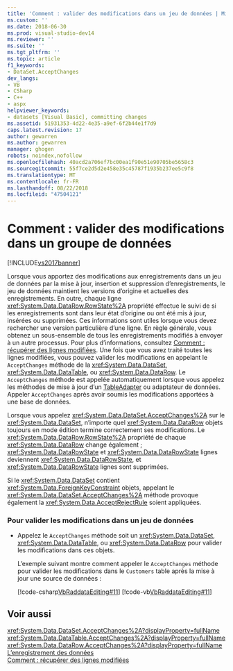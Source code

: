 ```yaml
---
title: 'Comment : valider des modifications dans un jeu de données | Microsoft Docs'
ms.custom: ''
ms.date: 2018-06-30
ms.prod: visual-studio-dev14
ms.reviewer: ''
ms.suite: ''
ms.tgt_pltfrm: ''
ms.topic: article
f1_keywords:
- DataSet.AcceptChanges
dev_langs:
- VB
- CSharp
- C++
- aspx
helpviewer_keywords:
- datasets [Visual Basic], committing changes
ms.assetid: 51931353-4d22-4e35-a9ef-6f2b44e1f7d9
caps.latest.revision: 17
author: gewarren
ms.author: gewarren
manager: ghogen
robots: noindex,nofollow
ms.openlocfilehash: 40acd2a706ef7bc00ea1f90e51e90705be5658c3
ms.sourcegitcommit: 55f7ce2d5d2e458e35c45787f1935b237ee5c9f8
ms.translationtype: MT
ms.contentlocale: fr-FR
ms.lasthandoff: 08/22/2018
ms.locfileid: "47504121"
---
```

# <a name="how-to-commit-changes-in-a-dataset"></a>Comment : valider des modifications dans un groupe de données
[!INCLUDE[vs2017banner](../includes/vs2017banner.md)]

Lorsque vous apportez des modifications aux enregistrements dans un jeu de données par la mise à jour, insertion et suppression d’enregistrements, le jeu de données maintient les versions d’origine et actuelles des enregistrements. En outre, chaque ligne <xref:System.Data.DataRow.RowState%2A> propriété effectue le suivi de si les enregistrements sont dans leur état d’origine ou ont été mis à jour, insérées ou supprimées. Ces informations sont utiles lorsque vous devez rechercher une version particulière d’une ligne. En règle générale, vous obtenez un sous-ensemble de tous les enregistrements modifiés à envoyer à un autre processus. Pour plus d’informations, consultez [Comment : récupérer des lignes modifiées](http://msdn.microsoft.com/library/6ff0cbd0-5253-48e7-888a-144d56c2e0a9). Une fois que vous avez traité toutes les lignes modifiées, vous pouvez valider les modifications en appelant le `AcceptChanges` méthode de la <xref:System.Data.DataSet>, <xref:System.Data.DataTable>, ou <xref:System.Data.DataRow>. Le `AcceptChanges` méthode est appelée automatiquement lorsque vous appelez les méthodes de mise à jour d’un [TableAdapter](../data-tools/tableadapter-overview.md) ou adaptateur de données. Appeler `AcceptChanges` après avoir soumis les modifications apportées à une base de données.  
  
 Lorsque vous appelez <xref:System.Data.DataSet.AcceptChanges%2A> sur le <xref:System.Data.DataSet>, n’importe quel <xref:System.Data.DataRow> objets toujours en mode édition termine correctement ses modifications. Le <xref:System.Data.DataRow.RowState%2A> propriété de chaque <xref:System.Data.DataRow> change également ; <xref:System.Data.DataRowState> et <xref:System.Data.DataRowState> lignes deviennent <xref:System.Data.DataRowState>, et <xref:System.Data.DataRowState> lignes sont supprimées.  
  
 Si le <xref:System.Data.DataSet> contient <xref:System.Data.ForeignKeyConstraint> objets, appelant le <xref:System.Data.DataSet.AcceptChanges%2A> méthode provoque également la <xref:System.Data.AcceptRejectRule> soient appliquées.  
  
### <a name="to-commit-changes-in-a-dataset"></a>Pour valider les modifications dans un jeu de données  
  
-   Appelez le `AcceptChanges` méthode soit un <xref:System.Data.DataSet>, <xref:System.Data.DataTable>, ou <xref:System.Data.DataRow> pour valider les modifications dans ces objets.  
  
     L’exemple suivant montre comment appeler le `AcceptChanges` méthode pour valider les modifications dans le `Customers` table après la mise à jour une source de données :  
  
     [!code-csharp[VbRaddataEditing#11](../snippets/csharp/VS_Snippets_VBCSharp/VbRaddataEditing/CS/Form1.cs#11)]
     [!code-vb[VbRaddataEditing#11](../snippets/visualbasic/VS_Snippets_VBCSharp/VbRaddataEditing/VB/Form1.vb#11)]  
  
## <a name="see-also"></a>Voir aussi  
 <xref:System.Data.DataSet.AcceptChanges%2A?displayProperty=fullName>   
 <xref:System.Data.DataTable.AcceptChanges%2A?displayProperty=fullName>   
 <xref:System.Data.DataRow.AcceptChanges%2A?displayProperty=fullName>   
 [L’enregistrement des données](../data-tools/saving-data.md)   
 [Comment : récupérer des lignes modifiées](http://msdn.microsoft.com/library/6ff0cbd0-5253-48e7-888a-144d56c2e0a9)